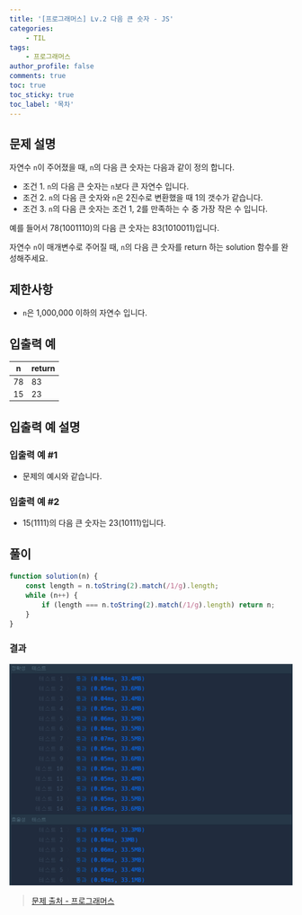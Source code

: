 ```yaml
---
title: '[프로그래머스] Lv.2 다음 큰 숫자 - JS'
categories:
    - TIL
tags:
    - 프로그래머스
author_profile: false
comments: true
toc: true
toc_sticky: true
toc_label: '목차'
---
```


## 문제 설명

자연수 `n`이 주어졌을 때, `n`의 다음 큰 숫자는 다음과 같이 정의 합니다.

-   조건 1. `n`의 다음 큰 숫자는 `n`보다 큰 자연수 입니다.
-   조건 2. `n`의 다음 큰 숫자와 `n`은 2진수로 변환했을 때 1의 갯수가 같습니다.
-   조건 3. `n`의 다음 큰 숫자는 조건 1, 2를 만족하는 수 중 가장 작은 수 입니다.

예를 들어서 78(1001110)의 다음 큰 숫자는 83(1010011)입니다.

자연수 `n`이 매개변수로 주어질 때, `n`의 다음 큰 숫자를 return 하는 solution 함수를 완성해주세요.

## 제한사항

-   `n`은 1,000,000 이하의 자연수 입니다.

## 입출력 예

| n   | return |
| --- | ------ |
| 78  | 83     |
| 15  | 23     |

## 입출력 예 설명

### 입출력 예 #1

-   문제의 예시와 같습니다.

### 입출력 예 #2

-   15(1111)의 다음 큰 숫자는 23(10111)입니다.

## 풀이

```javascript
function solution(n) {
    const length = n.toString(2).match(/1/g).length;
    while (n++) {
        if (length === n.toString(2).match(/1/g).length) return n;
    }
}
```

### 결과

![result1](/assets/images/2023/10/03/algorithm-84-result1.png)

> [문제 출처 - 프로그래머스](https://school.programmers.co.kr/learn/courses/30/lessons/12911)
